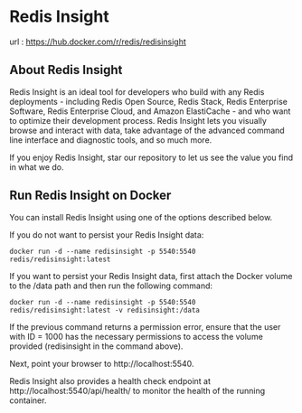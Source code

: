# Redis Insight
url : https://hub.docker.com/r/redis/redisinsight

## About Redis Insight
Redis Insight is an ideal tool for developers who build with any Redis deployments - including Redis Open Source, Redis Stack, Redis Enterprise Software, Redis Enterprise Cloud, and Amazon ElastiCache - and who want to optimize their development process. Redis Insight lets you visually browse and interact with data, take advantage of the advanced command line interface and diagnostic tools, and so much more⁠.

If you enjoy Redis Insight, star our repository⁠ to let us see the value you find in what we do.

## Run Redis Insight on Docker
You can install Redis Insight using one of the options described below.

If you do not want to persist your Redis Insight data:
```
docker run -d --name redisinsight -p 5540:5540 redis/redisinsight:latest
```

If you want to persist your Redis Insight data, first attach the Docker volume to the /data path and then run the following command:
```
docker run -d --name redisinsight -p 5540:5540 redis/redisinsight:latest -v redisinsight:/data
```

If the previous command returns a permission error, ensure that the user with ID = 1000 has the necessary permissions to access the volume provided (redisinsight in the command above).

Next, point your browser to http://localhost:5540.

Redis Insight also provides a health check endpoint at http://localhost:5540/api/health/ to monitor the health of the running container.